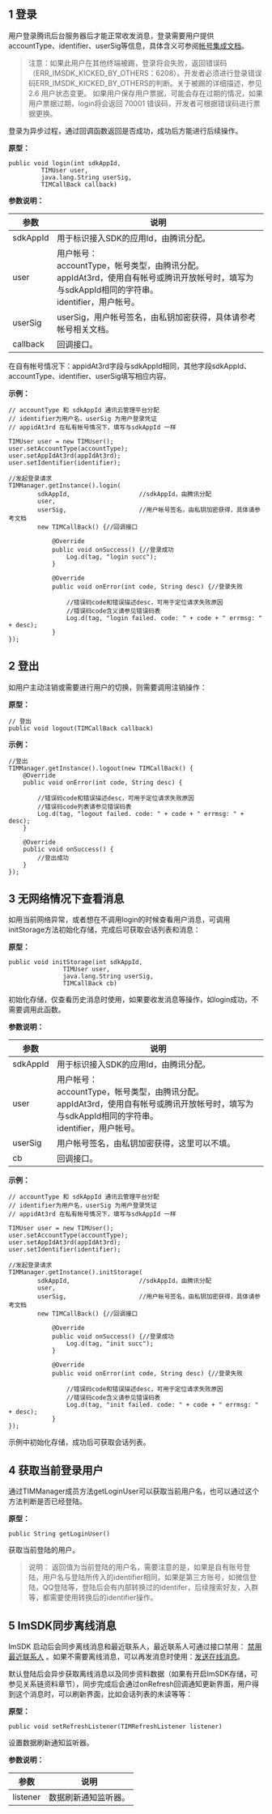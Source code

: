 ## 1 登录
用户登录腾讯后台服务器后才能正常收发消息，登录需要用户提供accountType、identifier、userSig等信息，具体含义可参阅[帐号集成文档](/doc/product/269/账号登录集成说明)。

>注意：如果此用户在其他终端被踢，登录将会失败，返回错误码（ERR_IMSDK_KICKED_BY_OTHERS：6208）。开发者必须进行登录错误码ERR_IMSDK_KICKED_BY_OTHERS的判断。关于被踢的详细描述，参见2.6 用户状态变更。
如果用户保存用户票据，可能会存在过期的情况，如果用户票据过期，login将会返回 70001 错误码，开发者可根据错误码进行票据更换。

登录为异步过程，通过回调函数返回是否成功，成功后方能进行后续操作。

**原型：**

```
public void login(int sdkAppId,
         TIMUser user,
         java.lang.String userSig,
         TIMCallBack callback)
```

**参数说明：**

参数|说明
---|---
sdkAppId | 用于标识接入SDK的应用Id，由腾讯分配。
user | 用户帐号：<br>accountType，帐号类型，由腾讯分配。<br>appIdAt3rd，使用自有帐号或腾讯开放帐号时，填写为与sdkAppId相同的字符串。<br>identifier，用户帐号。
userSig | userSig，用户帐号签名，由私钥加密获得，具体请参考帐号相关文档。
callback | 回调接口。

在自有帐号情况下：appidAt3rd字段与sdkAppId相同，其他字段sdkAppId、accountType、identifier、userSig填写相应内容。

**示例：**


```
// accountType 和 sdkAppId 通讯云管理平台分配
// identifier为用户名，userSig 为用户登录凭证
// appidAt3rd 在私有帐号情况下，填写与sdkAppId 一样
 
TIMUser user = new TIMUser();
user.setAccountType(accountType);
user.setAppIdAt3rd(appIdAt3rd);
user.setIdentifier(identifier);
 
//发起登录请求
TIMManager.getInstance().login(
        sdkAppId,                   //sdkAppId，由腾讯分配
        user,
        userSig,                    //用户帐号签名，由私钥加密获得，具体请参考文档
        new TIMCallBack() {//回调接口
 
            @Override
            public void onSuccess() {//登录成功
                Log.d(tag, "login succ");
            }
 
            @Override
            public void onError(int code, String desc) {//登录失败
 
                //错误码code和错误描述desc，可用于定位请求失败原因
                //错误码code含义请参见错误码表
                Log.d(tag, "login failed. code: " + code + " errmsg: " + desc);
            }
});
```

## 2 登出

如用户主动注销或需要进行用户的切换，则需要调用注销操作：

**原型：**

```
// 登出
public void logout(TIMCallBack callback)
```

**示例：**


```
//登出
TIMManager.getInstance().logout(new TIMCallBack() {
    @Override
    public void onError(int code, String desc) {
 
        //错误码code和错误描述desc，可用于定位请求失败原因
        //错误码code列表请参见错误码表
        Log.d(tag, "logout failed. code: " + code + " errmsg: " + desc);
    }
 
    @Override
    public void onSuccess() {
        //登出成功
    }
});
```

## 3 无网络情况下查看消息

如用当前网络异常，或者想在不调用login的时候查看用户消息，可调用initStorage方法初始化存储，完成后可获取会话列表和消息：

**原型：**

```
public void initStorage(int sdkAppId,
               TIMUser user,
               java.lang.String userSig,
               TIMCallBack cb)
```

初始化存储，仅查看历史消息时使用，如果要收发消息等操作，如login成功，不需要调用此函数。


**参数说明：**

参数|说明
---|---
sdkAppId | 用于标识接入SDK的应用Id，由腾讯分配。
user | 用户帐号：<br>accountType，帐号类型，由腾讯分配。<br>appIdAt3rd，使用自有帐号或腾讯开放帐号时，填写为与sdkAppId相同的字符串。<br>identifier，用户帐号。
userSig | 用户帐号签名，由私钥加密获得，这里可以不填。
cb | 回调接口。

**示例：**


```
// accountType 和 sdkAppId 通讯云管理平台分配
// identifier为用户名，userSig 为用户登录凭证
// appidAt3rd 在私有帐号情况下，填写与sdkAppId 一样
 
TIMUser user = new TIMUser();
user.setAccountType(accountType);
user.setAppIdAt3rd(appIdAt3rd);
user.setIdentifier(identifier);
 
//发起登录请求
TIMManager.getInstance().initStorage(
        sdkAppId,                   //sdkAppId，由腾讯分配
        user,
        userSig,                    //用户帐号签名，由私钥加密获得，具体请参考文档
        new TIMCallBack() {//回调接口
 
            @Override
            public void onSuccess() {//登录成功
                Log.d(tag, "init succ");
            }
 
            @Override
            public void onError(int code, String desc) {//登录失败
 
                //错误码code和错误描述desc，可用于定位请求失败原因
                //错误码code含义请参见错误码表
                Log.d(tag, "init failed. code: " + code + " errmsg: " + desc);
            }
});
```

示例中初始化存储，成功后可获取会话列表。

## 4 获取当前登录用户
通过TIMManager成员方法getLoginUser可以获取当前用户名，也可以通过这个方法判断是否已经登陆。

**原型：**

```
public String getLoginUser()
```
获取当前登陆的用户。

>说明：
返回值为当前登陆的用户名，需要注意的是，如果是自有账号登陆，用户名与登陆所传入的identifier相同，如果是第三方账号，如微信登陆，QQ登陆等，登陆后会有内部转换过的identifer，后续搜索好友，入群等，都需要使用转换后的identifier操作。

## 5 ImSDK同步离线消息

ImSDK 启动后会同步离线消息和最近联系人，最近联系人可通过接口禁用： [禁用最近联系人](/doc/product/269/消息收发（iOS%20SDK）#4.2-.E6.9C.80.E8.BF.91.E8.81.94.E7.B3.BB.E4.BA.BA.E6.BC.AB.E6.B8.B8) 。如果不需要离线消息，可以再发消息时使用：[发送在线消息](/doc/product/269/消息收发（iOS%20SDK）#1.11-.E5.9C.A8.E7.BA.BF.E6.B6.88.E6.81.AF)。

默认登陆后会异步获取离线消息以及同步资料数据（如果有开启ImSDK存储，可参见关系链资料章节），同步完成后会通过onRefresh回调通知更新界面，用户得到这个消息时，可以刷新界面，比如会话列表的未读等等：

**原型：**

```
public void setRefreshListener(TIMRefreshListener listener)
```
设置数据刷新通知监听器。

**参数说明：**

参数|说明
---|---
listener|数据刷新通知监听器。
